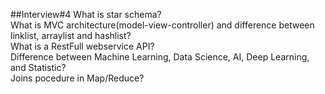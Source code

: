 ##Interview#4
What is star schema?  
What is MVC architecture(model-view-controller) and difference between linklist, arraylist and hashlist?  
What is a RestFull webservice API?  
Difference between Machine Learning, Data Science, AI, Deep Learning, and Statistic?  
Joins pocedure in Map/Reduce?  

